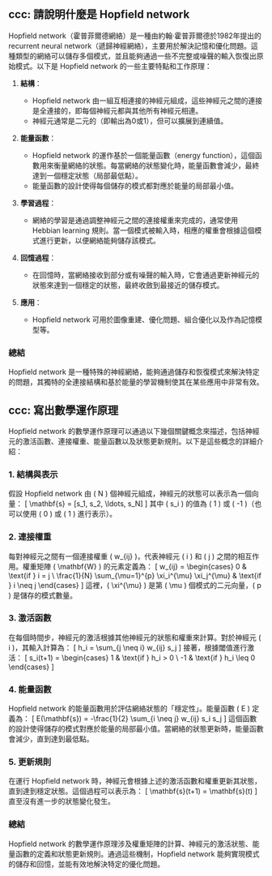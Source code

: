 ## ccc: 請說明什麼是 Hopfield network

Hopfield network（霍普菲爾德網絡）是一種由約翰·霍普菲爾德於1982年提出的 recurrent neural network（遞歸神經網絡），主要用於解決記憶和優化問題。這種類型的網絡可以儲存多個模式，並且能夠通過一些不完整或噪聲的輸入恢復出原始模式。以下是 Hopfield network 的一些主要特點和工作原理：

1. **結構**：
   - Hopfield network 由一組互相連接的神經元組成，這些神經元之間的連接是全連接的，即每個神經元都與其他所有神經元相連。
   - 神經元通常是二元的（即輸出為0或1），但可以擴展到連續值。

2. **能量函數**：
   - Hopfield network 的運作基於一個能量函數（energy function），這個函數用來衡量網絡的狀態。每當網絡的狀態變化時，能量函數會減少，最終達到一個穩定狀態（局部最低點）。
   - 能量函數的設計使得每個儲存的模式都對應於能量的局部最小值。

3. **學習過程**：
   - 網絡的學習是通過調整神經元之間的連接權重來完成的，通常使用 Hebbian learning 規則。當一個模式被輸入時，相應的權重會根據這個模式進行更新，以便網絡能夠儲存該模式。

4. **回憶過程**：
   - 在回憶時，當網絡接收到部分或有噪聲的輸入時，它會通過更新神經元的狀態來達到一個穩定的狀態，最終收斂到最接近的儲存模式。

5. **應用**：
   - Hopfield network 可用於圖像重建、優化問題、組合優化以及作為記憶模型等。

### 總結

Hopfield network 是一種特殊的神經網絡，能夠通過儲存和恢復模式來解決特定的問題，其獨特的全連接結構和基於能量的學習機制使其在某些應用中非常有效。

## ccc: 寫出數學運作原理

Hopfield network 的數學運作原理可以通過以下幾個關鍵概念來描述，包括神經元的激活函數、連接權重、能量函數以及狀態更新規則。以下是這些概念的詳細介紹：

### 1. 結構與表示

假設 Hopfield network 由 \( N \) 個神經元組成，神經元的狀態可以表示為一個向量：
\[
\mathbf{s} = [s_1, s_2, \ldots, s_N]
\]
其中 \( s_i \) 的值為 \( 1 \) 或 \( -1 \)（也可以使用 \( 0 \) 或 \( 1 \) 進行表示）。

### 2. 連接權重

每對神經元之間有一個連接權重 \( w_{ij} \)，代表神經元 \( i \) 和 \( j \) 之間的相互作用。權重矩陣 \( \mathbf{W} \) 的元素定義為：
\[
w_{ij} = 
\begin{cases} 
0 & \text{if } i = j \\ 
\frac{1}{N} \sum_{\mu=1}^{p} \xi_i^{\mu} \xi_j^{\mu} & \text{if } i \neq j 
\end{cases}
\]
這裡，\( \xi^{\mu} \) 是第 \( \mu \) 個模式的二元向量，\( p \) 是儲存的模式數量。

### 3. 激活函數

在每個時間步，神經元的激活根據其他神經元的狀態和權重來計算。對於神經元 \( i \)，其輸入計算為：
\[
h_i = \sum_{j \neq i} w_{ij} s_j
\]
接著，根據閾值進行激活：
\[
s_i(t+1) = 
\begin{cases} 
1 & \text{if } h_i > 0 \\ 
-1 & \text{if } h_i \leq 0 
\end{cases}
\]

### 4. 能量函數

Hopfield network 的能量函數用於評估網絡狀態的「穩定性」。能量函數 \( E \) 定義為：
\[
E(\mathbf{s}) = -\frac{1}{2} \sum_{i \neq j} w_{ij} s_i s_j
\]
這個函數的設計使得儲存的模式對應於能量的局部最小值。當網絡的狀態更新時，能量函數會減少，直到達到最低點。

### 5. 更新規則

在運行 Hopfield network 時，神經元會根據上述的激活函數和權重更新其狀態，直到達到穩定狀態。這個過程可以表示為：
\[
\mathbf{s}(t+1) = \mathbf{s}(t)
\]
直至沒有進一步的狀態變化發生。

### 總結

Hopfield network 的數學運作原理涉及權重矩陣的計算、神經元的激活狀態、能量函數的定義和狀態更新規則。通過這些機制，Hopfield network 能夠實現模式的儲存和回憶，並能有效地解決特定的優化問題。

